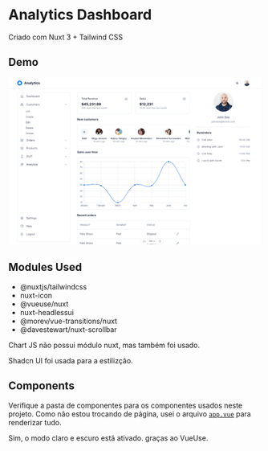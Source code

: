# Analytics Dashboard


Criado com Nuxt 3 + Tailwind CSS

## Demo


![Cover](/public/cover.png)

## Modules Used

- @nuxtjs/tailwindcss
- nuxt-icon
- @vueuse/nuxt
- nuxt-headlessui
- @morev/vue-transitions/nuxt
- @davestewart/nuxt-scrollbar

Chart JS não possui módulo nuxt, mas também foi usado.


Shadcn UI foi usada para a estilizção.

## Components

Verifique a pasta de componentes para os componentes usados ​​neste projeto. Como não estou trocando de página, usei o arquivo [`app.vue`](/app.vue) para renderizar tudo.

Sim, o modo claro e escuro está ativado. graças ao VueUse.
